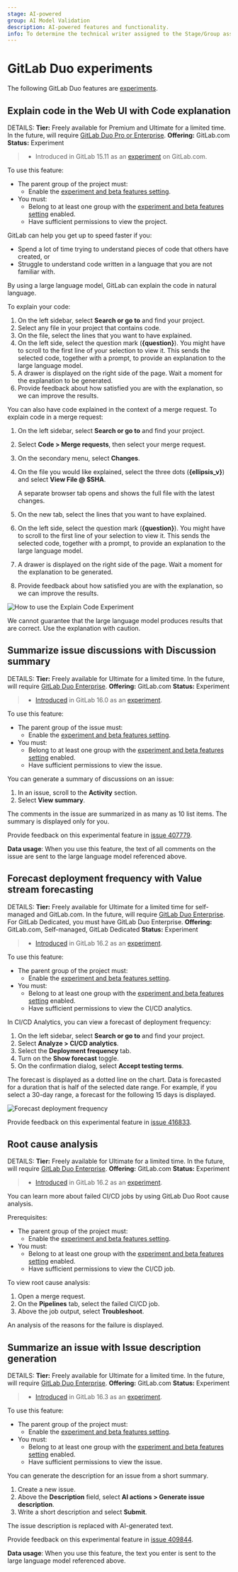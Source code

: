 ```yaml
---
stage: AI-powered
group: AI Model Validation
description: AI-powered features and functionality.
info: To determine the technical writer assigned to the Stage/Group associated with this page, see https://handbook.gitlab.com/handbook/product/ux/technical-writing/#assignments
---
```


# GitLab Duo experiments

The following GitLab Duo features are
[experiments](../policy/experiment-beta-support.md#experiment).

## Explain code in the Web UI with Code explanation

DETAILS:
**Tier:** Freely available for Premium and Ultimate for a limited time. In the future, will require [GitLab Duo Pro or Enterprise](../subscriptions/subscription-add-ons.md).
**Offering:** GitLab.com
**Status:** Experiment

> - Introduced in GitLab 15.11 as an [experiment](../policy/experiment-beta-support.md#experiment) on GitLab.com.

To use this feature:

- The parent group of the project must:
  - Enable the [experiment and beta features setting](ai_features_enable.md#turn-on-beta-and-experimental-features).
- You must:
  - Belong to at least one group with the [experiment and beta features setting](ai_features_enable.md#turn-on-beta-and-experimental-features) enabled.
  - Have sufficient permissions to view the project.

GitLab can help you get up to speed faster if you:

- Spend a lot of time trying to understand pieces of code that others have created, or
- Struggle to understand code written in a language that you are not familiar with.

By using a large language model, GitLab can explain the code in natural language.

To explain your code:

1. On the left sidebar, select **Search or go to** and find your project.
1. Select any file in your project that contains code.
1. On the file, select the lines that you want to have explained.
1. On the left side, select the question mark (**{question}**). You might have to scroll to the first line of your selection to view it. This sends the selected code, together with a prompt, to provide an explanation to the large language model.
1. A drawer is displayed on the right side of the page. Wait a moment for the explanation to be generated.
1. Provide feedback about how satisfied you are with the explanation, so we can improve the results.

You can also have code explained in the context of a merge request. To explain
code in a merge request:

1. On the left sidebar, select **Search or go to** and find your project.
1. Select **Code > Merge requests**, then select your merge request.
1. On the secondary menu, select **Changes**.
1. On the file you would like explained, select the three dots (**{ellipsis_v}**) and select **View File @ $SHA**.

   A separate browser tab opens and shows the full file with the latest changes.

1. On the new tab, select the lines that you want to have explained.
1. On the left side, select the question mark (**{question}**). You might have to scroll to the first line of your selection to view it. This sends the selected code, together with a prompt, to provide an explanation to the large language model.
1. A drawer is displayed on the right side of the page. Wait a moment for the explanation to be generated.
1. Provide feedback about how satisfied you are with the explanation, so we can improve the results.

![How to use the Explain Code Experiment](img/explain_code_experiment.png)

We cannot guarantee that the large language model produces results that are correct. Use the explanation with caution.

## Summarize issue discussions with Discussion summary

DETAILS:
**Tier:** Freely available for Ultimate for a limited time. In the future, will require [GitLab Duo Enterprise](../subscriptions/subscription-add-ons.md).
**Offering:** GitLab.com
**Status:** Experiment

> - [Introduced](https://gitlab.com/groups/gitlab-org/-/epics/10344) in GitLab 16.0 as an [experiment](../policy/experiment-beta-support.md#experiment).

To use this feature:

- The parent group of the issue must:
  - Enable the [experiment and beta features setting](ai_features_enable.md#turn-on-beta-and-experimental-features).
- You must:
  - Belong to at least one group with the [experiment and beta features setting](ai_features_enable.md#turn-on-beta-and-experimental-features) enabled.
  - Have sufficient permissions to view the issue.

You can generate a summary of discussions on an issue:

1. In an issue, scroll to the **Activity** section.
1. Select **View summary**.

The comments in the issue are summarized in as many as 10 list items.
The summary is displayed only for you.

Provide feedback on this experimental feature in [issue 407779](https://gitlab.com/gitlab-org/gitlab/-/issues/407779).

**Data usage**: When you use this feature, the text of all comments on the issue are sent to the large
language model referenced above.

## Forecast deployment frequency with Value stream forecasting

DETAILS:
**Tier:** Freely available for Ultimate for a limited time for self-managed and GitLab.com. In the future, will require [GitLab Duo Enterprise](../subscriptions/subscription-add-ons.md). For GitLab Dedicated, you must have GitLab Duo Enterprise.
**Offering:** GitLab.com, Self-managed, GitLab Dedicated
**Status:** Experiment

> - [Introduced](https://gitlab.com/groups/gitlab-org/-/epics/10228) in GitLab 16.2 as an [experiment](../policy/experiment-beta-support.md#experiment).

To use this feature:

- The parent group of the project must:
  - Enable the [experiment and beta features setting](ai_features_enable.md#turn-on-beta-and-experimental-features).
- You must:
  - Belong to at least one group with the [experiment and beta features setting](ai_features_enable.md#turn-on-beta-and-experimental-features) enabled.
  - Have sufficient permissions to view the CI/CD analytics.

In CI/CD Analytics, you can view a forecast of deployment frequency:

1. On the left sidebar, select **Search or go to** and find your project.
1. Select **Analyze > CI/CD analytics**.
1. Select the **Deployment frequency** tab.
1. Turn on the **Show forecast** toggle.
1. On the confirmation dialog, select **Accept testing terms**.

The forecast is displayed as a dotted line on the chart. Data is forecasted for a duration that is half of the selected date range.
For example, if you select a 30-day range, a forecast for the following 15 days is displayed.

![Forecast deployment frequency](img/forecast_deployment_frequency.png)

Provide feedback on this experimental feature in [issue 416833](https://gitlab.com/gitlab-org/gitlab/-/issues/416833).

## Root cause analysis

DETAILS:
**Tier:** Freely available for Ultimate for a limited time. In the future, will require [GitLab Duo Enterprise](../subscriptions/subscription-add-ons.md).
**Offering:** GitLab.com
**Status:** Experiment

> - [Introduced](https://gitlab.com/gitlab-org/gitlab/-/merge_requests/123692) in GitLab 16.2 as an [experiment](../policy/experiment-beta-support.md#experiment).

You can learn more about failed CI/CD jobs by using GitLab Duo Root cause analysis.

Prerequisites:

- The parent group of the project must:
  - Enable the [experiment and beta features setting](ai_features_enable.md#turn-on-beta-and-experimental-features).
- You must:
  - Belong to at least one group with the [experiment and beta features setting](ai_features_enable.md#turn-on-beta-and-experimental-features) enabled.
  - Have sufficient permissions to view the CI/CD job.

To view root cause analysis:

1. Open a merge request.
1. On the **Pipelines** tab, select the failed CI/CD job.
1. Above the job output, select **Troubleshoot**.

An analysis of the reasons for the failure is displayed.

## Summarize an issue with Issue description generation

DETAILS:
**Tier:** Freely available for Ultimate for a limited time. In the future, will require [GitLab Duo Enterprise](../subscriptions/subscription-add-ons.md).
**Offering:** GitLab.com
**Status:** Experiment

> - [Introduced](https://gitlab.com/groups/gitlab-org/-/epics/10762) in GitLab 16.3 as an [experiment](../policy/experiment-beta-support.md#experiment).

To use this feature:

- The parent group of the project must:
  - Enable the [experiment and beta features setting](ai_features_enable.md#turn-on-beta-and-experimental-features).
- You must:
  - Belong to at least one group with the [experiment and beta features setting](ai_features_enable.md#turn-on-beta-and-experimental-features) enabled.
  - Have sufficient permissions to view the issue.

You can generate the description for an issue from a short summary.

1. Create a new issue.
1. Above the **Description** field, select **AI actions > Generate issue description**.
1. Write a short description and select **Submit**.

The issue description is replaced with AI-generated text.

Provide feedback on this experimental feature in [issue 409844](https://gitlab.com/gitlab-org/gitlab/-/issues/409844).

**Data usage**: When you use this feature, the text you enter is sent to the large
language model referenced above.
